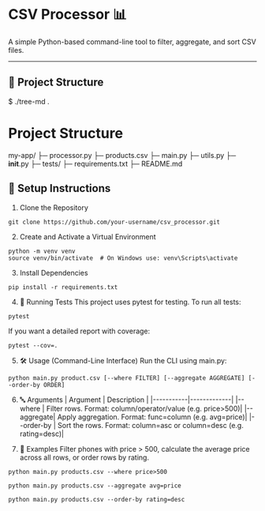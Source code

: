 # CSV Processor 📊

A simple Python-based command-line tool to filter, aggregate, and sort CSV files.

---

## 📁 Project Structure

$ ./tree-md .
# Project Structure

my-app/
├─ processor.py
├─ products.csv
├─ main.py
├─ utils.py
├─ __init__.py
├─ tests/
├─ requirements.txt
├─ README.md


## 🚀 Setup Instructions

1. Clone the Repository

```
git clone https://github.com/your-username/csv_processor.git
```

2. Create and Activate a Virtual Environment

```
python -m venv venv
source venv/bin/activate  # On Windows use: venv\Scripts\activate
```

3. Install Dependencies

```
pip install -r requirements.txt
```

4. 🧪 Running Tests
This project uses pytest for testing. To run all tests:

```
pytest
```

If you want a detailed report with coverage:

```
pytest --cov=.
```

5. 🛠️ Usage (Command-Line Interface)
Run the CLI using main.py:

```
python main.py product.csv [--where FILTER] [--aggregate AGGREGATE] [--order-by ORDER]
```

6. 🔤 Arguments
| Argument	| Description |
|-----------|-------------|
|--where	| Filter rows. Format: column/operator/value (e.g. price>500)|
|--aggregate| Apply aggregation. Format: func=column (e.g. avg=price)|
|--order-by	| Sort the rows. Format: column=asc or column=desc (e.g. rating=desc)|

6. 🧾 Examples
Filter phones with price > 500, calculate the average price across all rows, or order rows by rating.

```
python main.py products.csv --where price>500

python main.py products.csv --aggregate avg=price

python main.py products.csv --order-by rating=desc
```